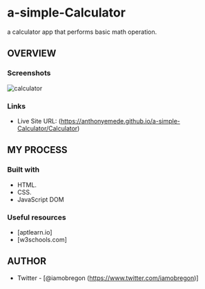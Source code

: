 # a-simple-Calculator
a calculator app that performs basic math operation.

## OVERVIEW

### Screenshots
![calculator](https://user-images.githubusercontent.com/66152995/185771216-e778ca0d-9f79-4a10-9f57-43a51c05c1f8.PNG)

### Links
- Live Site URL: (https://anthonyemede.github.io/a-simple-Calculator/Calculator)


## MY PROCESS

### Built with
- HTML.
- CSS.
- JavaScript DOM

### Useful resources
- [aptlearn.io] 
- [w3schools.com]  


## AUTHOR
- Twitter - [@iamobregon (https://www.twitter.com/iamobregon)]
